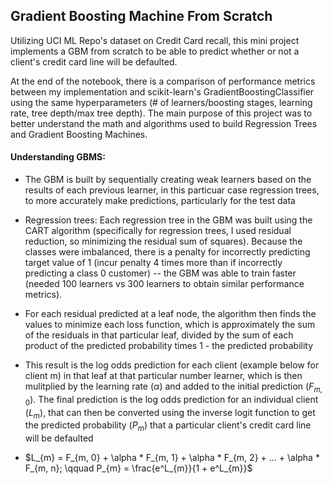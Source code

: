 ## Gradient Boosting Machine From Scratch

Utilizing UCI ML Repo's dataset on Credit Card recall, this mini project implements a GBM from scratch to be able to predict whether or not a client's credit card line will be defaulted. 

At the end of the notebook, there is a comparison of performance metrics between my implementation and scikit-learn's GradientBoostingClassifier using the same hyperparameters (# of learners/boosting stages, learning rate, tree depth/max tree depth). The main purpose of this project was to better understand the math and algorithms used to build Regression Trees and Gradient Boosting Machines.

#### Understanding GBMS:

- The GBM is built by sequentially creating weak learners based on the results of each previous learner, in this particuar case regression trees, to more accurately make predictions, particularly for the test data

- Regression trees: Each regression tree in the GBM was built using the CART algorithm (specifically for regression trees, I used residual reduction, so minimizing the residual sum of squares). Because the classes were imbalanced, there is a penalty for incorrectly predicting target value of 1 (incur penalty 4 times more than if incorrectly predicting a class 0 customer) -- the GBM was able to train faster (needed 100 learners vs 300 learners to obtain similar performance metrics).

- For each residual predicted at a leaf node, the algorithm then finds the values to minimize each loss function, which is approximately the sum of the residuals in that particular leaf, divided by the sum of each product of the predicted probability times 1 - the predicted probability

- This result is the log odds prediction for each client (example below for client m) in that leaf at that particular number learner, which is then mulitplied by the learning rate ($\alpha$) and added to the initial prediction ($F_{m, 0}$). The final prediction is the log odds prediction for an individual client ($L_{m}$), that can then be converted using the inverse logit function to get the predicted probability ($P_{m}$) that a particular client's credit card line will be defaulted

- $L_{m} = F_{m, 0} + \alpha * F_{m, 1} + \alpha * F_{m, 2} + ... + \alpha * F_{m, n}; \qquad P_{m} = \frac{e^L_{m}}{1 + e^L_{m}}$


